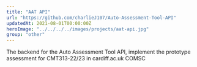 ```yaml
---
title: "AAT API"
url: "https://github.com/charlieJ107/Auto-Assessment-Tool-API"
updatedAt: 2021-08-01T00:00:00Z
heroImage: "../../../../images/projects/aat-api.jpg"
group: "other"
---
```

The backend for the Auto Assessment Tool API, implement the prototype assessment for CMT313-22/23 in cardiff.ac.uk COMSC